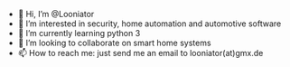 - 👋 Hi, I’m @Looniator
- 👀 I’m interested in security, home automation and automotive software
- 🌱 I’m currently learning python 3
- 💞️ I’m looking to collaborate on smart home systems
- 📫 How to reach me: just send me an email to looniator(at)gmx.de

<!---
Looniator/Looniator is a ✨ special ✨ repository because its `README.md` (this file) appears on your GitHub profile.
You can click the Preview link to take a look at your changes.
--->
